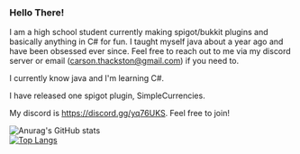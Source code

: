 ### Hello There!
I am a high school student currently making spigot/bukkit plugins and basically anything in C# for fun. I taught myself java about a year ago and have been obsessed ever since. Feel free to reach out to me via my discord server or email (carson.thackston@gmail.com) if you need to.  
  
I currently know java and I'm learning C#. 
  
I have released one spigot plugin, SimpleCurrencies.  
  
My discord is https://discord.gg/yq76UKS. Feel free to join! 



![Anurag's GitHub stats](https://github-readme-stats.vercel.app/api?username=carthax08&show_icons=true&theme=radical)  
[![Top Langs](https://github-readme-stats.vercel.app/api/top-langs/?username=carthax08&theme=radical)](https://github.com/anuraghazra/github-readme-stats)
